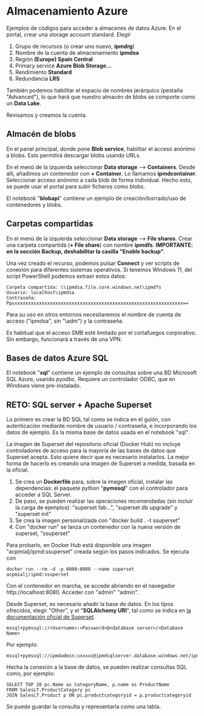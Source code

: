 # Almacenamiento Azure
Ejemplos de códigos para acceder a almacenes de datos Azure.
En el portal, crear una storage account standard. Elegir 

1. Grupo de recursos (o crear uno nuevo, **ipmdrg**)
2. Nombre de la cuenta de almacenamiento **ipmdsa**
3. Región **(Europe) Spain Central**
4. Primary service **Azure Blob Storage...**
5. Rendimiento **Standard**
6. Redundancia **LRS**

También podemos habilitar el espacio de nombres jerárquico (pestaña "Advanced"), lo que hará que nuestro almacén de blobs se comporte como un **Data Lake**. 

Revisamos y creamos la cuenta. 

## Almacén de blobs
En el panel principal, donde pone **Blob service**, habilitar el acceso anónimo a blobs. Esto permitirá descargar blobs usando URLs. 

En el menú de la izquierda seleccionar **Data storage** --> **Containers**. Desde allí, añadimos un contenedor con **+ Container**. Lo llamamos **ipmdcontainer**. Seleccionar acceso anónimo a cada blob de forma individual. Hecho esto, se puede usar el portal para subir ficheros como blobs. 

El notebook "**blobapi**" contiene un ejemplo de creación/borrado/uso de contenedores y blobs. 

## Carpetas compartidas
En el menú de la izquierda seleccionar **Data storage** --> **File shares**. Crear una carpeta compartida (**+ File share**) con nombre **ipmdfs**. **IMPORTANTE: en la sección Backup, deshabilitar la casilla "Enable backup"**.

Una vez creado el recurso, podemos pulsar **Connect** y ver scripts de conexión para diferentes sistemas operativos. Si tenemos Windows 11, del script PowerShell podemos extraer estos datos:
```
Carpeta compartida: \\ipmdsa.file.core.windows.net\ipmdfs
Usuario: localhost\ipmdsa
Contraseña: Ppxxxxxxxxxxxxxxxxxxxxxxxxxxxxxxxxxxxxxxxxxxxxxxxxxxxxxxxxxxxxxxx==
```
Para su uso en otros entornos necesitaremos el nombre de cuenta de acceso ("ipmdsa", sin "\adm") y la contraseña. 

Es habitual que el acceso SMB esté limitado por el cortafuegos corporativo. Sin embargo, funcionará a través de una VPN. 

## Bases de datos Azure SQL
El notebook "**sql**" contiene un ejemplo de consultas sobre una BD Microsoft SQL Azure, usando pyodbc. Requiere un controlador ODBC, que en Windows viene pre-instalado. 

## RETO: SQL server + Apache Superset
Lo primero es crear la BD SQL tal como se indica en el guión, con autenticación mediante nombre de usuario / contraseña, e incorporando los datos de ejemplo. Es la misma base de datos usada en el notebook "sql". 

La imagen de Superset del repositorio oficial (Docker Hub) no incluye controladores de acceso para la mayoría de las bases de datos que Superset acepta. Esto quiere decir que es necesario instalarlos. La mejor forma de hacerlo es creando una imagen de Superset a medida, basada en la oficial.

1. Se crea un **Dockerfile** para, sobre la imagen oficial, instalar las dependencias: el paquete python "**pymssql**" con el controlador para acceder a SQL Server. 
2. De paso, se pueden realizar las operaciones recomendadas (sin incluir la carga de ejemplos): "superset fab...", "superset db upgrade" y "superset init"
3. Se crea la imagen personalizada con "docker build . -t ssuperset"
4. Con "docker run" se lanza un contenedor con la nueva versión de superset, "ssuperset"

Para probarlo, en Docker Hub está disponible una imagen "acpmialj/ipmd:ssuperset" creada según los pasos indicados. Se ejecuta con 
```
docker run --rm -d -p 8080:8088 --name superset acpmialj/ipmd:ssuperset
```
Con el contenedor en marcha, se accede abriendo en el navegador http://localhost:8080. Acceder con "admin" "admin". 

Desde Superset, es necesario añadir la base de datos. En los tipos ofrecidos, elegir "Other", y el "**SQLAlchemy URI**", tal como se indica en [la documentación oficial de Superset](https://superset.apache.org/docs/databases/sql-server/). 
```
mssql+pymssql://<Username>:<Password>@<database server>/<Database Name>
```
Por ejemplo:
```
mssql+pymssql://ipmdadmin:xxxxxx@ipmdsqlserver.database.windows.net/ipmdsql
```
Hecha la conexión a la base de datos, se pueden realizar consultas SQL como, por ejemplo:
```
SELECT TOP 20 pc.Name as CategoryName, p.name as ProductName
FROM SalesLT.ProductCategory pc
JOIN SalesLT.Product p ON pc.productcategoryid = p.productcategoryid
```
Se puede guardar la consulta y representarla como una tabla. 
